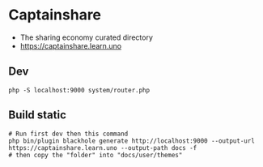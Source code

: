 # Captainshare

* The sharing economy curated directory
* https://captainshare.learn.uno

## Dev
```
php -S localhost:9000 system/router.php
```

## Build static
```
# Run first dev then this command
php bin/plugin blackhole generate http://localhost:9000 --output-url https://captainshare.learn.uno --output-path docs -f
# then copy the "folder" into "docs/user/themes"
```
